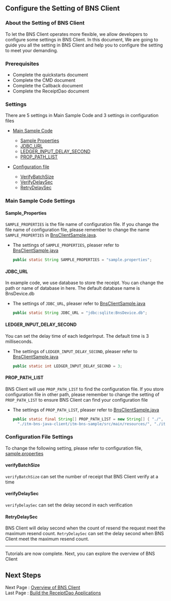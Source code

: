 ## Configure the Setting of BNS Client

### About the Setting of BNS Client

To let the BNS Client operates more flexible, we allow developers to configure some settings in BNS Client. In this document, We are going to guide you all the setting in BNS Client and help you to configure the setting to meet your demanding.

### Prerequisites

- Complete the quickstarts document
- Complete the CMD document
- Complete the Callback document
- Complete the ReceiptDao document

### Settings

There are 5 settings in Main Sample Code and 3 settings in configuration files

<!-- no toc -->
- [Main Sample Code](#main-sample-code-settings)
  - [Sample Properties](#sample_properties)
  - [JDBC_URL](#jdbc_url)
  - [LEDGER_INPUT_DELAY_SECOND](#ledger_input_delay_second)
  - [PROP_PATH_LIST](#prop_path_list)

- [Configuration file](#configuration-file-settings)
  - [VerifyBatchSize](#verifybatchsize)
  - [VerifyDelaySec](#verifydelaysec)
  - [RetryDelaySec](#retrydelaysec)

### Main Sample Code Settings

#### Sample_Properties

`SAMPLE_PROPERTIES` is the file name of configuration file. If you change the file name of configuration file, please remember to change the name `SAMPLE_PROPERTIES` in [BnsClientSample.java](../src/main/java/com/itrustmachines/sample/BnsClientSample.java).

- The settings of `SAMPLE_PROPERTIES`, pleaser refer to [BnsClientSample.java](../src/main/java/com/itrustmachines/sample/BnsClientSample.java)

  ```java
  public static String SAMPLE_PROPERTIES = "sample.properties";
  ```

#### JDBC_URL

In example code, we use database to store the receipt. You can change the path or name of database in here. The default database name is BnsDevice.db

- The settings of `JDBC_URL`, pleaser refer to [BnsClientSample.java](../src/main/java/com/itrustmachines/sample/BnsClientSample.java)

  ```java
  public static String JDBC_URL = "jdbc:sqlite:BnsDevice.db";
  ```

#### LEDGER_INPUT_DELAY_SECOND

You can set the delay time of each ledgerInput. The default time is 3 milliseconds.

- The settings of `LEDGER_INPUT_DELAY_SECOND`, pleaser refer to [BnsClientSample.java](../src/main/java/com/itrustmachines/sample/BnsClientSample.java)
  
  ```java
  public static int LEDGER_INPUT_DELAY_SECOND = 3;
  ```

#### PROP_PATH_LIST

BNS Client will use `PROP_PATH_LIST` to find the configuration file. If you store configuration file in other path, please remember to change the setting of `PROP_PATH_LIST` to ensure BNS Client can find your configuration file

- The settings of `PROP_PATH_LIST`, pleaser refer to [BnsClientSample.java](../src/main/java/com/itrustmachines/sample/BnsClientSample.java)

  ```java
  public static final String[] PROP_PATH_LIST = new String[] { "./", "./src/main/resources/",
    "./itm-bns-java-client/itm-bns-sample/src/main/resources/", "./itm-bns-sample/src/main/resources/" };
  ```

### Configuration File Settings

To change the following setting, please refer to configuration file, [sample.properties](../src/main/resources/sample.properties)

#### verifyBatchSize

`verifyBatchSize` can set the number of receipt that BNS Client verify at a time

#### verifyDelaySec

`verifyDelaySec` can set the delay second in each verification

#### RetryDelaySec

BNS Client will delay second when the count of resend the request meet the maximum resend count. `RetryDelaySec` can set the delay second when BNS Client meet the maximum resend count.

----
Tutorials are now complete. Next, you can explore the overview of BNS Client

## Next Steps

Next Page : [Overview of BNS Client](./summary_en.md)  
Last Page : [Build the ReceiptDao Applications](./receiptDao_en.md)
